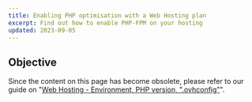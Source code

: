 ```yaml
---
title: Enabling PHP optimisation with a Web Hosting plan
excerpt: Find out how to enable PHP-FPM on your hosting
updated: 2023-09-05
---
```


## Objective

Since the content on this page has become obsolete, please refer to our guide on "[Web Hosting - Environment, PHP version, ".ovhconfig"](/pages/web_cloud/web_hosting/configure_your_web_hosting)".